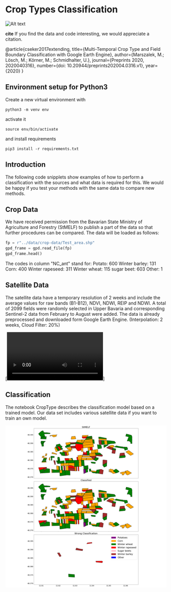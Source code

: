 # Crop Types Classification
![Alt text](https://github.com/TUM-CPN/CropTypes/blob/master/docs/abstract.png "Title")

**cite**
If you find the data and code interesting, we would appreciate a citation.

@article{cseker2017extending,
title={Multi-Temporal Crop Type and Field Boundary Classification with Google Earth Engine},
author={Marszalek, M.; Lösch, M.; Körner, M.; Schmidhalter, U.},
journal={Preprints 2020, 2020040316},
number={doi: 10.20944/preprints202004.0316.v1},
year={2020}
}

## Environment setup for Python3

Create a new virtual environment with

    python3 -m venv env
    
activate it

    source env/bin/activate
    
and install requirements

    pip3 install -r requirements.txt 

## Introduction

The following code snipplets show examples of how to perform a classification with the sources and what data is required for this. We would be happy if you test your methods with the same data to compare new methods.

## Crop Data

We have received permission from the Bavarian State Ministry of Agriculture and Forestry (StMELF) to publish a part of the data so that further procedures can be compared. The data will be loaded as follows:

```python
fp = r"../data/crop-data/Test_area.shp"
gpd_frame = gpd.read_file(fp)
gpd_frame.head()
```

The codes in column "NC_ant" stand for:
Potato: 600
Winter barley: 131
Corn: 400
Winter rapeseed: 311
Winter wheat: 115
sugar beet: 603
Other: 1

## Satellite Data

The satellite data have a temporary resolution of 2 weeks and include the average values for raw bands (B1-B12), NDVI, NDWI, REIP and NDWI. 
A total of 2099 fields were randomly selected in Upper Bavaria and corresponding Sentinel-2 data from February to August were added.
The data is already preprocessed and downloaded form Google Earth Engine.
(Interpolation: 2 weeks, Cloud Filter: 20%)

[![Watch the video](https://github.com/TUM-CPN/CropTypes/blob/master/docs/durnast2.mp4)]



## Classification

The notebook CropType describes the classification model based on a trained model. Our data set includes various satellite data if you want to train an own model.

![Alt text](https://github.com/TUM-CPN/CropTypes/blob/master/docs/croptype.png "Title")